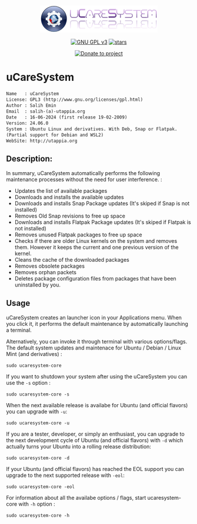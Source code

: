 <p align="center"><img src="https://raw.githubusercontent.com/Utappia/uCareSystem/master/assets/ucaresystem-image-banner.png"></p>

<p align="center">
    <a href="https://www.gnu.org/licenses/gpl-3.0.en.html" target="_blank"><img src="https://img.shields.io/badge/license-GPLv3-blue.svg" alt="GNU GPL v3"></a>
    <a href="https://github.com/Utappia/uCareSystem/stargazers" target="_blank"><img src="https://img.shields.io/github/stars/utappia/ucaresystem.svg" alt="stars"></a>
<p align="center">
    <a href="https://www.paypal.com/cgi-bin/webscr?cmd=_s-xclick&hosted_button_id=SATQ6Y9S3UCSG" target="_blank"><img src="https://img.shields.io/badge/Donate-PayPal-yellow.svg" alt="Donate to project"></a>
 
# uCareSystem

	Name   : uCareSystem
	License: GPL3 (http://www.gnu.org/licenses/gpl.html)
	Author : Salih Emin
	Email  : salih-(a)-utappia.org
	Date   : 16-06-2024 (first release 19-02-2009)
	Version: 24.06.0
	System : Ubuntu Linux and derivatives. With Deb, Snap or Flatpak. (Partial support for Debian and WSL2) 
	WebSite: http://utappia.org

## Description:

In summary, uCareSystem automatically performs the following maintenance processes without the need for user interference. :

- Updates the list of available packages
- Downloads and installs the available updates
- Downloads and installs Snap Package updates (It's skiped if Snap is not installed)
- Removes Old Snap revisions to free up space
- Downloads and installs Flatpak Package updates (It's skiped if Flatpak is not installed)
- Removes unused Flatpak packages to free up space
- Checks if there are older Linux kernels on the system and removes them. However it keeps the current and one previous version of the kernel.
- Cleans the cache of the downloaded packages
- Removes obsolete packages
- Removes orphan packets
- Deletes package configuration files from packages that have been uninstalled by you.
                                          
## Usage

uCareSystem creates an launcher icon in your Applications menu. When you click it, it performs the default maintenance by automatically launching a terminal. 

Alternatively, you can invoke it through terminal with various options/flags. The default system updates and maintenace for Ubuntu / Debian / Linux Mint (and derivatives) :
```
sudo ucaresystem-core
```
If you want to shutdown your system after using the uCareSystem you can use the `-s` option :
```
sudo ucaresystem-core -s
```
When the next available release is availabe for Ubuntu (and official flavors) you can upgrade with `-u`:
```	
sudo ucaresystem-core -u
```
If you are a tester, developer, or simply an enthusiast, you can upgrade to the next development cycle of Ubuntu (and official flavors) with `-d` which actually turns your Ubuntu into a rolling release distribution:
```
sudo ucaresystem-core -d
```
If your Ubuntu (and official flavors) has reached the EOL support you can upgrade to the next supported release with `-eol`:
```
sudo ucaresystem-core -eol
```
For information about all the availabe options / flags, start ucaresystem-core with `-h` option :
```
sudo ucaresystem-core -h
```